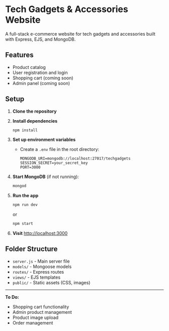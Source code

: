# Tech Gadgets & Accessories Website

A full-stack e-commerce website for tech gadgets and accessories built with Express, EJS, and MongoDB.

## Features
- Product catalog
- User registration and login
- Shopping cart (coming soon)
- Admin panel (coming soon)

## Setup

1. **Clone the repository**
2. **Install dependencies**
   ```bash
   npm install
   ```
3. **Set up environment variables**
   - Create a `.env` file in the root directory:
     ```env
     MONGODB_URI=mongodb://localhost:27017/techgadgets
     SESSION_SECRET=your_secret_key
     PORT=3000
     ```
4. **Start MongoDB** (if not running):
   ```bash
   mongod
   ```
5. **Run the app**
   ```bash
   npm run dev
   ```
   or
   ```bash
   npm start
   ```

6. **Visit** [http://localhost:3000](http://localhost:3000)

## Folder Structure
- `server.js` - Main server file
- `models/` - Mongoose models
- `routes/` - Express routes
- `views/` - EJS templates
- `public/` - Static assets (CSS, images)

---

**To Do:**
- Shopping cart functionality
- Admin product management
- Product image upload
- Order management 